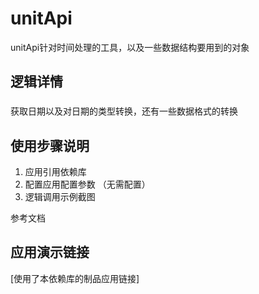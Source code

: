 # unitApi
unitApi针对时间处理的工具，以及一些数据结构要用到的对象


## 逻辑详情

### 
获取日期以及对日期的类型转换，还有一些数据格式的转换 


## 使用步骤说明

1.  应用引用依赖库
2.  配置应用配置参数 （无需配置）
3.  逻辑调用示例截图

参考文档

## 应用演示链接

[使用了本依赖库的制品应用链接]
